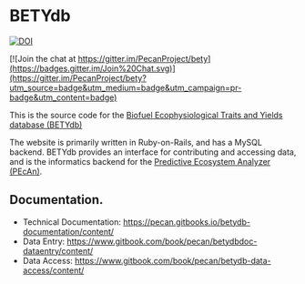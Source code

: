 # BETYdb

[![DOI](https://zenodo.org/badge/4469/PecanProject/bety.svg)](https://zenodo.org/badge/latestdoi/4469/PecanProject/bety)

[![Join the chat at https://gitter.im/PecanProject/bety](https://badges.gitter.im/Join%20Chat.svg)](https://gitter.im/PecanProject/bety?utm_source=badge&utm_medium=badge&utm_campaign=pr-badge&utm_content=badge)

This is the source code for the [Biofuel Ecophysiological Traits and Yields database (BETYdb)](http://www.betydb.org)

The website is primarily written in Ruby-on-Rails, and has a MySQL backend. 
BETYdb provides an interface for contributing and accessing data, and is the informatics backend for the [Predictive Ecosystem Analyzer (PEcAn)](http://www.pecanproject.org).

## Documentation.

* Technical Documentation: https://pecan.gitbooks.io/betydb-documentation/content/
* Data Entry: https://www.gitbook.com/book/pecan/betydbdoc-dataentry/content/
* Data Access: https://www.gitbook.com/book/pecan/betydb-data-access/content/
 
